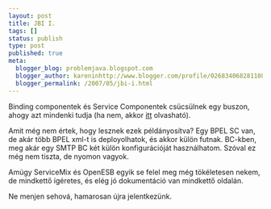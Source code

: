 ```yaml
---
layout: post
title: JBI I.
tags: []
status: publish
type: post
published: true
meta:
  blogger_blog: problemjava.blogspot.com
  blogger_author: kareninhttp://www.blogger.com/profile/02683406828110839343noreply@blogger.com
  blogger_permalink: /2007/05/jbi-i.html
---
```

Binding componentek és Service Componentek csücsülnek egy buszon, ahogy azt
mindenki tudja (ha nem, akkor [itt](http://jhacks.anzix.net/space/JBI)
olvasható).

  
Amit még nem értek, hogy lesznek ezek példányosítva? Egy BPEL SC van, de akár
több BPEL xml-t is deployolhatok, és akkor külön futnak. BC-kben, meg akár egy
SMTP BC két külön konfigurációját használhatom. Szóval ez még nem tiszta, de
nyomon vagyok.

  
Amúgy ServiceMix és OpenESB egyik se felel meg még tökéletesen nekem, de
mindkettő ígéretes, és elég jó dokumentáció van mindkettő oldalán.

  
Ne menjen sehová, hamarosan újra jelentkezünk.

